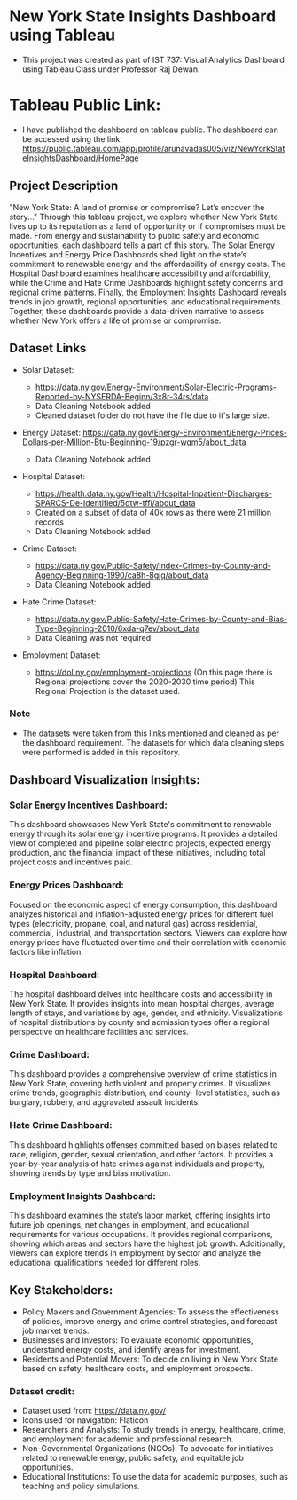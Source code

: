 # New York State Insights Dashboard using Tableau
- This project was created as part of IST 737: Visual Analytics Dashboard using Tableau Class under Professor Raj Dewan.

# Tableau Public Link:
- I have published the dashboard on tableau public. The dashboard can be accessed using the link: https://public.tableau.com/app/profile/arunavadas005/viz/NewYorkStateInsightsDashboard/HomePage

## Project Description
"New York State: A land of promise or compromise? Let’s uncover the story..." Through this tableau project, we explore whether New York State lives up to its reputation as a land of opportunity or if compromises must be made. From energy and sustainability to public
safety and economic opportunities, each dashboard tells a part of this story. The Solar Energy Incentives and Energy Price Dashboards shed light on the state’s commitment to renewable
energy and the affordability of energy costs. The Hospital Dashboard examines healthcare accessibility and affordability, while the Crime and Hate Crime Dashboards highlight safety
concerns and regional crime patterns. Finally, the Employment Insights Dashboard reveals trends in job growth, regional opportunities, and educational requirements. Together, these
dashboards provide a data-driven narrative to assess whether New York offers a life of promise or compromise.


## Dataset Links
- Solar Dataset:
  - https://data.ny.gov/Energy-Environment/Solar-Electric-Programs-Reported-by-NYSERDA-Beginn/3x8r-34rs/data
  - Data Cleaning Notebook added
  - Cleaned dataset folder do not have the file due to it's large size.

- Energy Dataset:
https://data.ny.gov/Energy-Environment/Energy-Prices-Dollars-per-Million-Btu-Beginning-19/pzgr-wqm5/about_data
  - Data Cleaning Notebook added

- Hospital Dataset:
  - https://health.data.ny.gov/Health/Hospital-Inpatient-Discharges-SPARCS-De-Identified/5dtw-tffi/about_data
  - Created on a subset of data of 40k rows as there were 21 million records
  - Data Cleaning Notebook added
    
- Crime Dataset:
  - https://data.ny.gov/Public-Safety/Index-Crimes-by-County-and-Agency-Beginning-1990/ca8h-8gjq/about_data
  - Data Cleaning Notebook added

- Hate Crime Dataset:
  - https://data.ny.gov/Public-Safety/Hate-Crimes-by-County-and-Bias-Type-Beginning-2010/6xda-q7ev/about_data
  - Data Cleaning was not required
    
- Employment Dataset:
  - https://dol.ny.gov/employment-projections (On this page there is Regional projections cover the 2020-2030 time period) This Regional Projection is the dataset used.

### Note
- The datasets were taken from this links mentioned and cleaned as per the dashboard requirement. The datasets for which data cleaning steps were performed is added in this repository.


## Dashboard Visualization Insights:

### Solar Energy Incentives Dashboard:
This dashboard showcases New York State's commitment to renewable energy through its solar energy incentive programs. It provides a detailed view of completed and pipeline solar electric
projects, expected energy production, and the financial impact of these initiatives, including total project costs and incentives paid.

### Energy Prices Dashboard:
Focused on the economic aspect of energy consumption, this dashboard analyzes historical and inflation-adjusted energy prices for different fuel types (electricity, propane, coal, and natural gas)
across residential, commercial, industrial, and transportation sectors. Viewers can explore how energy prices have fluctuated over time and their correlation with economic factors like inflation.

### Hospital Dashboard:
The hospital dashboard delves into healthcare costs and accessibility in New York State. It provides insights into mean hospital charges, average length of stays, and variations by age, gender, and
ethnicity. Visualizations of hospital distributions by county and admission types offer a regional perspective on healthcare facilities and services.

### Crime Dashboard:
This dashboard provides a comprehensive overview of crime statistics in New York State, covering both violent and property crimes. It visualizes crime trends, geographic distribution, and county-
level statistics, such as burglary, robbery, and aggravated assault incidents.

### Hate Crime Dashboard:
This dashboard highlights offenses committed based on biases related to race, religion, gender, sexual orientation, and other factors. It provides a year-by-year analysis of hate crimes against
individuals and property, showing trends by type and bias motivation.

### Employment Insights Dashboard:
This dashboard examines the state’s labor market, offering insights into future job openings, net changes in employment, and educational requirements for various occupations. It provides
regional comparisons, showing which areas and sectors have the highest job growth. Additionally, viewers can explore trends in employment by sector and analyze the educational qualifications
needed for different roles.

## Key Stakeholders:
- Policy Makers and Government Agencies: To assess the effectiveness of policies, improve
energy and crime control strategies, and forecast job market trends.
- Businesses and Investors: To evaluate economic opportunities, understand energy costs, and
identify areas for investment.
- Residents and Potential Movers: To decide on living in New York State based on safety,
healthcare costs, and employment prospects.

### Dataset credit:
- Dataset used from: https://data.ny.gov/
- Icons used for navigation: Flaticon
- Researchers and Analysts: To study trends in energy, healthcare, crime, and employment for
academic and professional research.
- Non-Governmental Organizations (NGOs): To advocate for initiatives related to renewable
energy, public safety, and equitable job opportunities.
- Educational Institutions: To use the data for academic purposes, such as teaching and policy
simulations.
